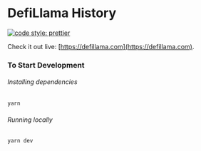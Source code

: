 # DefiLlama History

[![code style: prettier](https://img.shields.io/badge/code_style-prettier-ff69b4.svg?style=flat-square)](https://github.com/prettier/prettier)


Check it out live: [https://defillama.com](https://defillama.com).

### To Start Development

###### Installing dependencies

```bash
yarn
```

###### Running locally

```bash
yarn dev
```

